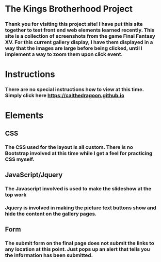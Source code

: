 # The Kings Brotherhood Project
###  Thank you for visiting this project site! I have put this site together to test front end web elements learned recently. This site is a collection of screenshots from the game Final Fantasy XV. For this current gallery display, I have them displayed in a way that the images are large before being clicked, until I implement a way to zoom them upon click event.


# Instructions
### There are no special instructions how to view at this time. Simply click here https://calthedragoon.github.io



# Elements
## CSS
### The CSS used for the layout is all custom. There is no Bootstrap involved at this time while I get a feel for practicing CSS myself.



## JavaScript/Jquery
### The Javascript involved is used to make the slideshow at the top work
### Jquery is involved in making the picture text buttons show and hide the content on the gallery pages.



## Form
### The submit form on the final page does not submit the links to any location at this point. Just pops up an alert that tells you the information has been submitted.
